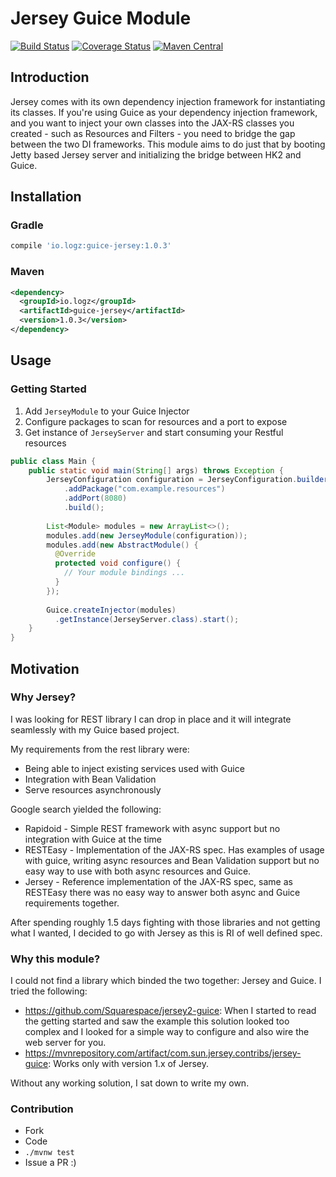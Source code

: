 # Jersey Guice Module
[![Build Status](https://travis-ci.org/logzio/guice-jersey.svg?branch=master)](https://travis-ci.org/logzio/guice-jersey)
[![Coverage Status](https://coveralls.io/repos/logzio/guice-jersey/badge.svg?branch=master)](https://coveralls.io/r/logzio/guice-jersey?branch=master)
[![Maven Central](https://maven-badges.herokuapp.com/maven-central/io.logz/guice-jersey/badge.svg)](https://maven-badges.herokuapp.com/maven-central/io.logz/guice-jersey)

## Introduction
Jersey comes with its own dependency injection framework for instantiating its classes. 
If you're using Guice as your dependency injection framework, and you want to inject your own classes into the JAX-RS classes you created - such as Resources and Filters - you need to bridge the gap between the two DI frameworks.
This module aims to do just that by booting Jetty based Jersey server and initializing the bridge between HK2 and Guice.

## Installation

### Gradle

```groovy
compile 'io.logz:guice-jersey:1.0.3'
```

### Maven

```xml
<dependency>
  <groupId>io.logz</groupId>
  <artifactId>guice-jersey</artifactId>
  <version>1.0.3</version>
</dependency>
```
## Usage

### Getting Started

1. Add `JerseyModule` to your Guice Injector
2. Configure packages to scan for resources and a port to expose
3. Get instance of `JerseyServer` and start consuming your Restful resources

```java
public class Main {
    public static void main(String[] args) throws Exception {
        JerseyConfiguration configuration = JerseyConfiguration.builder()
            .addPackage("com.example.resources")
            .addPort(8080)
            .build();
        
        List<Module> modules = new ArrayList<>();        
        modules.add(new JerseyModule(configuration));
        modules.add(new AbstractModule() {
          @Override
          protected void configure() {
            // Your module bindings ...
          }
        });
        
        Guice.createInjector(modules)
          .getInstance(JerseyServer.class).start();
    }
}
```

## Motivation

### Why Jersey?
I was looking for REST library I can drop in place and it will integrate seamlessly with my Guice based project.

My requirements from the rest library were:
- Being able to inject existing services used with Guice
- Integration with Bean Validation
- Serve resources asynchronously

Google search yielded the following:
- Rapidoid - Simple REST framework with async support but no integration with Guice at the time
- RESTEasy - Implementation of the JAX-RS spec. Has examples of usage with guice, writing async resources and Bean Validation support 
but no easy way to use with both async resources and Guice.
- Jersey - Reference implementation of the JAX-RS spec, same as RESTEasy there was no easy way to answer both async and Guice requirements together.

After spending roughly 1.5 days fighting with those libraries and not getting what I wanted, I decided to go with Jersey as this is RI of well defined spec.

### Why this module?
I could not find a library which binded the two together: Jersey and Guice. I tried the following:
- https://github.com/Squarespace/jersey2-guice:
When I started to read the getting started and saw the example this solution looked too complex and 
I looked for a simple way to configure and also wire the web server for you.
- https://mvnrepository.com/artifact/com.sun.jersey.contribs/jersey-guice:
Works only with version 1.x of Jersey.

Without any working solution, I sat down to write my own.

### Contribution
 - Fork
 - Code
 - ```./mvnw test```
 - Issue a PR :)
